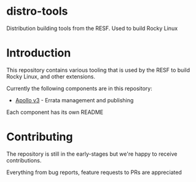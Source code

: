 # distro-tools
Distribution building tools from the RESF. Used to build Rocky Linux

# Introduction
This repository contains various tooling that is used by the RESF to build Rocky Linux, and other extensions.

Currently the following components are in this repository:
* [Apollo v3](https://github.com/resf/distro-tools/tree/main/apollo) - Errata management and publishing

Each component has its own README

# Contributing
The repository is still in the early-stages but we're happy to receive contributions.

Everything from bug reports, feature requests to PRs are appreciated
